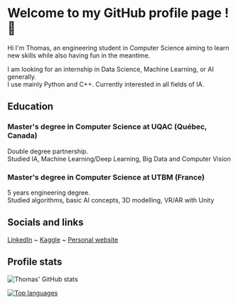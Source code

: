 # Welcome to my GitHub profile page ! 👋

Hi I'm Thomas, an engineering student in Computer Science aiming to learn new skills while also having fun in the meantime.

I am looking for an internship in Data Science, Machine Learning, or AI generally.  
I use mainly Python and C++. Currently interested in all fields of IA.

## Education
### Master's degree in Computer Science at UQAC (Québec, Canada)  
Double degree partnership.  
Studied IA, Machine Learning/Deep Learning, Big Data and Computer Vision

### Master's degree in Computer Science at UTBM (France)  
5 years engineering degree.  
Studied algorithms, basic AI concepts, 3D modelling, VR/AR with Unity  

## Socials and links

[LinkedIn](https://www.linkedin.com/in/tsirvent/) ~ [Kaggle](https://www.kaggle.com/thomassirvent) ~ [Personal website](https://www.tsirvent.com)  

## Profile stats

![Thomas' GitHub stats](https://github-readme-stats.vercel.app/api?username=LargeWaffle&show_icons=true&theme=dracula)  
  
[![Top languages](https://github-readme-stats.vercel.app/api/top-langs/?username=LargeWaffle&hide_progress=true)](https://github.com/LargeWaffle/LargeWaffle/)

<!--
**DefrostedWaffle/DefrostedWaffle** is a ✨ _special_ ✨ repository because its `README.md` (this file) appears on your GitHub profile.

